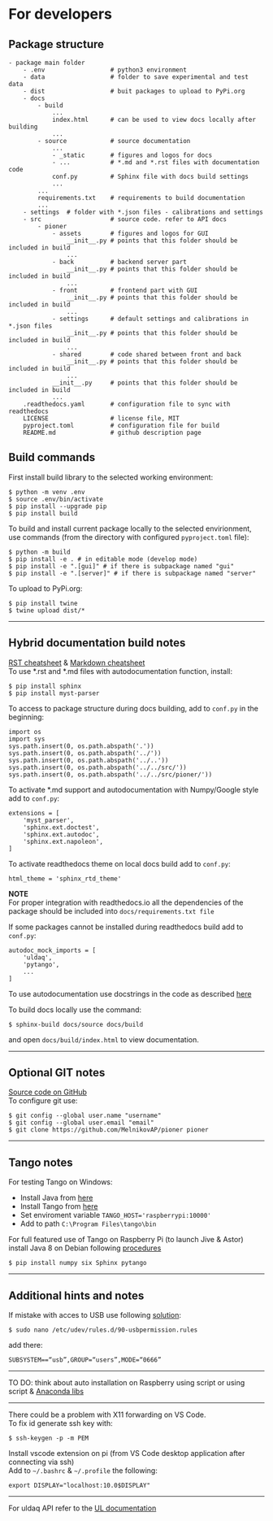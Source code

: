 # For developers

## Package structure
```
- package main folder
    - .env                  # python3 environment
    - data                  # folder to save experimental and test data
    - dist                  # buit packages to upload to PyPi.org
    - docs  
        - build
            ...
            index.html      # can be used to view docs locally after building
            ...
        - source            # source documentation
            ...
            - _static       # figures and logos for docs
            - ...           # *.md and *.rst files with documentation code
            conf.py         # Sphinx file with docs build settings
            ... 
        ...
        requirements.txt    # requirements to build documentation
        ...
    - settings  # folder with *.json files - calibrations and settings
    - src                   # source code. refer to API docs
        - pioner
            - assets        # figures and logos for GUI
                __init__.py # points that this folder should be included in build
                ...
            - back          # backend server part
                __init__.py # points that this folder should be included in build
                ...
            - front         # frontend part with GUI
                __init__.py # points that this folder should be included in build
                ...
            - settings      # default settings and calibrations in *.json files
                __init__.py # points that this folder should be included in build
                ...
            - shared        # code shared between front and back
                __init__.py # points that this folder should be included in build
                ...
            __init__.py     # points that this folder should be included in build
            ...
    .readthedocs.yaml       # configuration file to sync with readthedocs
    LICENSE                 # license file, MIT
    pyproject.toml          # configuration file for build
    README.md               # github description page
```


## Build commands 
First install build library to the selected working environment:
```
$ python -m venv .env
$ source .env/bin/activate
$ pip install --upgrade pip
$ pip install build 
```
To build and install current package locally to the selected envirionment, use commands (from the directory with configured `pyproject.toml` file):
```
$ python -m build
$ pip install -e . # in editable mode (develop mode)
$ pip install -e ".[gui]" # if there is subpackage named "gui"
$ pip install -e ".[server]" # if there is subpackage named "server"
```
To upload to PyPi.org:
```
$ pip install twine
$ twine upload dist/*
```

---

## Hybrid documentation build notes
[RST cheatsheet](https://sphinx-tutorial.readthedocs.io/cheatsheet/) & [Markdown cheatsheet](https://www.markdownguide.org/cheat-sheet/)  
To use *.rst and *.md files with autodocumentation function, install:
```
$ pip install sphinx
$ pip install myst-parser
```
To access to package structure during docs building, add to `conf.py` in the beginning:
```
import os
import sys
sys.path.insert(0, os.path.abspath('.'))
sys.path.insert(0, os.path.abspath('../'))
sys.path.insert(0, os.path.abspath('../..'))
sys.path.insert(0, os.path.abspath('../../src/'))
sys.path.insert(0, os.path.abspath('../../src/pioner/'))
```
To activate *.md support and autodocumentation with Numpy/Google style add to `conf.py`:
```
extensions = [ 
    'myst_parser',
    'sphinx.ext.doctest',
    'sphinx.ext.autodoc',
    'sphinx.ext.napoleon',
]
```
To activate readthedocs theme on local docs build add to `conf.py`:
```
html_theme = 'sphinx_rtd_theme'
```
**NOTE**  
For proper integration with readthedocs.io all the dependencies of the package should be included into `docs/requirements.txt file`  


If some packages cannot be installed during readthedocs build add to `conf.py`:
```
autodoc_mock_imports = [
    'uldaq',
    'pytango',
    ...
]
```
To use autodocumentation use docstrings in the code as described [here](https://sphinxcontrib-napoleon.readthedocs.io/en/latest/)  

To build docs locally use the command:
```
$ sphinx-build docs/source docs/build
```
and open `docs/build/index.html` to view documentation.

---


## Optional GIT notes
[Source code on GitHub](https://github.com/MelnikovAP/pioner)  
To configure git use:
```
$ git config --global user.name "username"
$ git config --global user.email "email"
$ git clone https://github.com/MelnikovAP/pioner pioner
```

---

## Tango notes
For testing Tango on Windows:
- Install Java from [here](https://www.java.com/en/download/)  
- Install Tango from [here](https://www.tango-controls.org/downloads/)  
- Set enviroment variable `TANGO_HOST='raspberrypi:10000'`
- Add to path `C:\Program Files\tango\bin`  

For full featured use of Tango on Raspberry Pi (to launch Jive & Astor) install Java 8 on Debian following [procedures](https://linuxize.com/post/install-java-on-debian-10/)
```
$ pip install numpy six Sphinx pytango 
```

---
## Additional hints and notes
If mistake with acces to USB use following [solution](https://askubuntu.com/questions/978552/how-do-i-make-libusb-work-as-non-root):
```
$ sudo nano /etc/udev/rules.d/90-usbpermission.rules
```
add there: 
```
SUBSYSTEM==“usb”,GROUP=“users”,MODE=“0666”
```
---
  
TO DO: think about auto installation on Raspberry using script
or using script & [Anaconda libs](https://anaconda.org/tango-controls/repo)

---
  
There could be a problem with X11 forwarding on VS Code.    
To fix id generate ssh key with: 
```
$ ssh-keygen -p -m PEM 
```
Install vscode extension on pi (from VS Code desktop application after connecting via ssh)  
Add to `~/.bashrc` & `~/.profile` the following: 
```
export DISPLAY="localhost:10.0$DISPLAY"
```
---

For uldaq API refer to the [UL documentation](
https://www.mccdaq.com/PDFs/Manuals/UL-Linux/python/index.html)
